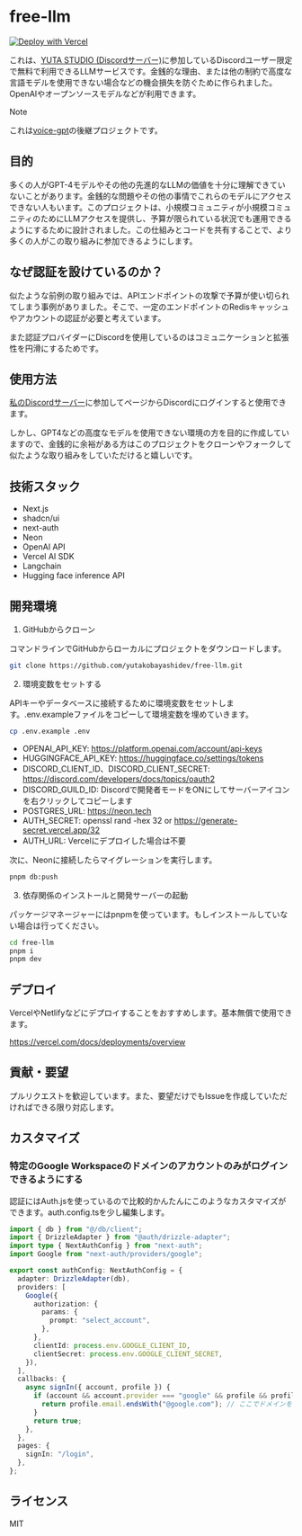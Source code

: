# free-llm

[![Deploy with Vercel](https://vercel.com/button)](https://vercel.com/new/clone?repository-url=https%3A%2F%2Fgithub.com%2Fyutakobayashidev%2Ffree-llm&env=OPENAI_API_KEY,AUTH_SECRET,DISCORD_CLIENT_ID,DISCORD_CLIENT_SECRET,DISCORD_GUILD_ID,POSTGRES_URL&envDescription=Discord%E3%81%AEOauth%E3%83%88%E3%83%BC%E3%82%AF%E3%83%B3%E3%82%84Neon%E3%81%AEPostgress%E3%82%A2%E3%83%89%E3%83%AC%E3%82%B9%E3%82%92%E8%A8%98%E8%BC%89%E3%81%97%E3%81%BE%E3%81%99%E3%80%82&project-name=free-llm&repository-name=free-llm)

これは、[YUTA STUDIO (Discordサーバー)](https://discord.gg/N9qGDX7k9U)に参加しているDiscordユーザー限定で無料で利用できるLLMサービスです。金銭的な理由、または他の制約で高度な言語モデルを使用できない場合などの機会損失を防ぐために作られました。 OpenAIやオープンソースモデルなどが利用できます。

> [!NOTE]
> これは[voice-gpt](https://github.com/yutakobayashidev/voice-gpt)の後継プロジェクトです。

## 目的

多くの人がGPT-4モデルやその他の先進的なLLMの価値を十分に理解できていないことがあります。金銭的な問題やその他の事情でこれらのモデルにアクセスできない人もいます。このプロジェクトは、小規模コミュニティが小規模コミュニティのためにLLMアクセスを提供し、予算が限られている状況でも運用できるようにするために設計されました。この仕組みとコードを共有することで、より多くの人がこの取り組みに参加できるようにします。

## なぜ認証を設けているのか？

似たような前例の取り組みでは、APIエンドポイントの攻撃で予算が使い切られてしまう事例がありました。そこで、一定のエンドポイントのRedisキャッシュやアカウントの認証が必要と考えています。

また認証プロバイダーにDiscordを使用しているのはコミュニケーションと拡張性を円滑にするためです。

## 使用方法

[私のDiscordサーバー](https://discord.gg/N9qGDX7k9U)に参加してページからDiscordにログインすると使用できます。

しかし、GPT4などの高度なモデルを使用できない環境の方を目的に作成していますので、金銭的に余裕がある方はこのプロジェクトをクローンやフォークして似たような取り組みをしていただけると嬉しいです。

## 技術スタック

- Next.js
- shadcn/ui
- next-auth
- Neon
- OpenAI API
- Vercel AI SDK
- Langchain
- Hugging face inference API

## 開発環境

1. GitHubからクローン

コマンドラインでGitHubからローカルにプロジェクトをダウンロードします。

```bash
git clone https://github.com/yutakobayashidev/free-llm.git
```

2. 環境変数をセットする

APIキーやデータベースに接続するために環境変数をセットします。.env.exampleファイルをコピーして環境変数を埋めていきます。

```bash
cp .env.example .env
```

- OPENAI_API_KEY: https://platform.openai.com/account/api-keys
- HUGGINGFACE_API_KEY: https://huggingface.co/settings/tokens
- DISCORD_CLIENT_ID、DISCORD_CLIENT_SECRET: https://discord.com/developers/docs/topics/oauth2
- DISCORD_GUILD_ID: Discordで開発者モードをONにしてサーバーアイコンを右クリックしてコピーします
- POSTGRES_URL: https://neon.tech
- AUTH_SECRET: openssl rand -hex 32 or https://generate-secret.vercel.app/32
- AUTH_URL: Vercelにデプロイした場合は不要

次に、Neonに接続したらマイグレーションを実行します。

```bash
pnpm db:push
```

3. 依存関係のインストールと開発サーバーの起動

パッケージマネージャーにはpnpmを使っています。もしインストールしていない場合は行ってください。

```bash
cd free-llm
pnpm i
pnpm dev
```

## デプロイ

VercelやNetlifyなどにデプロイすることをおすすめします。基本無償で使用できます。

https://vercel.com/docs/deployments/overview

## 貢献・要望

プルリクエストを歓迎しています。また、要望だけでもIssueを作成していただければできる限り対応します。

## カスタマイズ

### 特定のGoogle Workspaceのドメインのアカウントのみがログインできるようにする

認証にはAuth.jsを使っているので比較的かんたんにこのようなカスタマイズができます。auth.config.tsを少し編集します。

```ts
import { db } from "@/db/client";
import { DrizzleAdapter } from "@auth/drizzle-adapter";
import type { NextAuthConfig } from "next-auth";
import Google from "next-auth/providers/google";

export const authConfig: NextAuthConfig = {
  adapter: DrizzleAdapter(db),
  providers: [
    Google({
      authorization: {
        params: {
          prompt: "select_account",
        },
      },
      clientId: process.env.GOOGLE_CLIENT_ID,
      clientSecret: process.env.GOOGLE_CLIENT_SECRET,
    }),
  ],
  callbacks: {
    async signIn({ account, profile }) {
      if (account && account.provider === "google" && profile && profile.email) {
        return profile.email.endsWith("@google.com"); // ここでドメインを指定する
      }
      return true;
    },
  },
  pages: {
    signIn: "/login",
  },
};
```

## ライセンス

MIT
